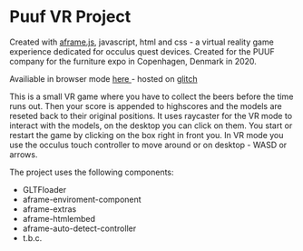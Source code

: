 # Puuf VR Project

Created with <a target="_blank" href="https://aframe.io">aframe.js</a>, javascript, html and css - a virtual reality game experience dedicated for occulus quest devices. Created for the PUUF company for the furniture expo in Copenhagen, Denmark in 2020.

Availiable in browser mode <a target="_blank" href="https://puuf-vr-2.glitch.me"> here </a> - hosted on <a target="_blank" href="https://glitch.com"> glitch </a>

This is a small VR game where you have to collect the beers before the time runs out. Then your score is appended to highscores and the models are reseted back to their original positions. It uses raycaster for the VR mode to interact with the models, on the desktop you can click on them. You start or restart the game by clicking on the box right in front you. In VR mode you use the occulus touch controller to move around or on desktop - WASD or arrows. 

The project uses the following components:
- GLTFloader 
- aframe-enviroment-component
- aframe-extras
- aframe-htmlembed
- aframe-auto-detect-controller
- t.b.c.
